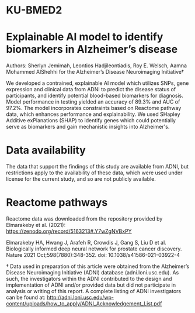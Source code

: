 # KU-BMED2

# Explainable AI model to identify biomarkers in Alzheimer’s disease
Authors: Sherlyn Jemimah, Leontios Hadjileontiadis, Roy E. Welsch, Aamna Mohammed AlShehhi for the Alzheimer’s Disease Neuroimaging Initiative†

We developed a contrained, explainable AI model which utilizes SNPs, gene expression and clinical data from ADNI to predict the disease status of participants, and identify potential blood-based biomarkers for diagnosis. 
Model performance in testing yielded an accuracy of 89.3% and AUC of 97.2%. The model incorporates constraints based on Reactome pathway data, which enhances performance and explainability. We used SHapley Additive exPlanations (SHAP) to identify genes which could potentially serve as biomarkers and gain mechanistic insights into Alzheimer's.

# Data availability
The data that support the findings of this study are available from ADNI, but restrictions apply to the availability of these data, which were used under license for the current study, and so are not publicly available.

# Reactome pathways
Reactome data was downloaded from the repository provided by Elmarakeby et al. (2021): <a href="https://zenodo.org/record/5163213#.Y7wZgNVBxPY">https://zenodo.org/record/5163213#.Y7wZgNVBxPY</a>

Elmarakeby HA, Hwang J, Arafeh R, Crowdis J, Gang S, Liu D et al. Biologically informed deep neural network for prostate cancer discovery. Nature 2021 Oct;598(7880):348-352. doi: 10.1038/s41586-021-03922-4

† Data used in preparation of this article were obtained from the Alzheimer’s Disease Neuroimaging Initiative (ADNI) database (adni.loni.usc.edu). As such, the investigators within the ADNI contributed to the design and implementation of ADNI and/or provided data but did not participate in analysis or writing of this report. A complete listing of ADNI investigators can be found at: <a href="http://adni.loni.usc.edu/wp-content/uploads/how_to_apply/ADNI_Acknowledgement_List.pdf">http://adni.loni.usc.edu/wp-content/uploads/how_to_apply/ADNI_Acknowledgement_List.pdf</a>
